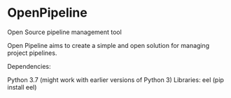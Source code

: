# OpenPipeline
Open Source pipeline management tool

Open Pipeline aims to create a simple and open solution for managing project pipelines.

Dependencies:

Python 3.7 (might work with earlier versions of Python 3)
Libraries:
  eel (pip install eel)

